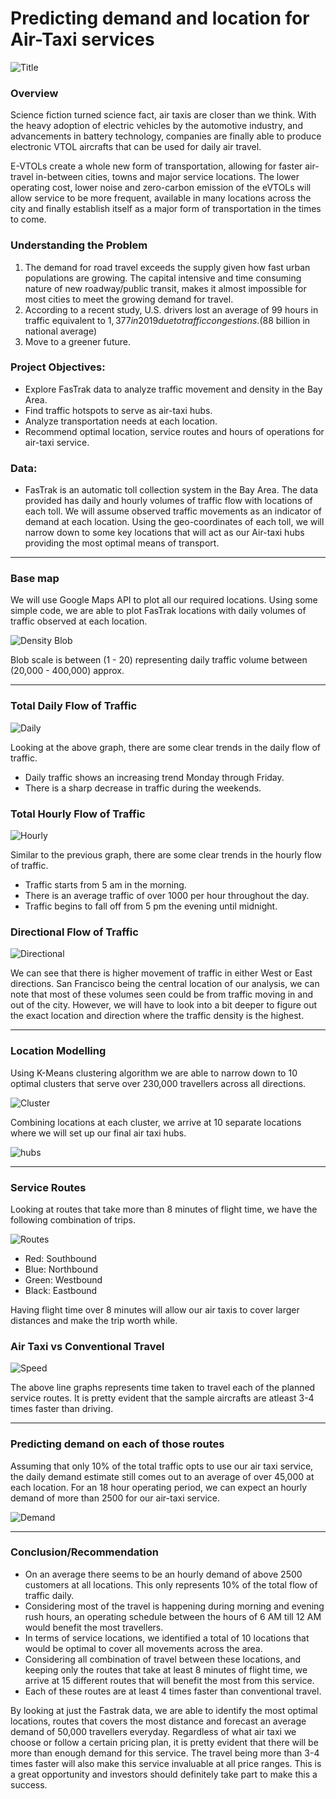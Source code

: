 # Predicting demand and location for Air-Taxi services

![Title](https://github.com/dicchyant84/Air-Taxi-Logistics/blob/main/Images/eVTOL-Los-Angeles.jpg)

### Overview

Science fiction turned science fact, air taxis are closer than we think. With the heavy adoption of electric vehicles by the automotive industry, and advancements in battery technology, companies are finally able to produce electronic VTOL aircrafts that can be used for daily air travel.

E-VTOLs create a whole new form of transportation, allowing for faster air-travel in-between cities, towns and major service locations. The lower operating cost, lower noise and zero-carbon emission of the eVTOLs will allow service to be more frequent, available in many locations across the city and finally establish itself as a major form of transportation in the times to come. 

### Understanding the Problem

1. The demand for road travel exceeds the supply given how fast urban populations are growing. The capital intensive and time consuming nature of new roadway/public transit, 
   makes it almost impossible for most cities to meet the growing demand for travel.
2. According to a recent study, U.S. drivers lost an average of 99 hours in traffic equivalent to $1,377 in 2019 due to traffic congestions. ($88 billion in national average)
3. Move to a greener future. 


### Project Objectives:

- Explore FasTrak data to analyze traffic movement and density in the Bay Area.
- Find traffic hotspots to serve as air-taxi hubs.
- Analyze transportation needs at each location.
- Recommend optimal location, service routes and hours of operations for air-taxi service.


### Data:

- FasTrak is an automatic toll collection system in the Bay Area. The data provided has daily and hourly volumes of traffic flow with locations of each toll. 
We will assume observed traffic movements as an indicator of demand at each location. Using the geo-coordinates of each toll, we will narrow down to some key locations 
that will act as our Air-taxi hubs providing the most optimal means of transport.

-----------------------------------------------------------------------------------------------------------------

### Base map

We will use Google Maps API to plot all our required locations. Using some simple code, we are able to plot FasTrak locations with daily volumes of traffic observed at each location.

![Density Blob](https://github.com/dicchyant84/Air-Taxi-Logistics/blob/main/Images/density_blob.png)

Blob scale is between (1 - 20) representing daily traffic volume between (20,000 - 400,000) approx.

-----------------------------------------------------------------------------------------------------------------

### Total Daily Flow of Traffic

![Daily](https://github.com/dicchyant84/Air-Taxi-Logistics/blob/main/Graphs/Total%20Daily%20Traffic%20Volume.png)

Looking at the above graph, there are some clear trends in the daily flow of traffic.
- Daily traffic shows an increasing trend Monday through Friday.
- There is a sharp decrease in traffic during the weekends.


### Total Hourly Flow of Traffic

![Hourly](https://github.com/dicchyant84/Air-Taxi-Logistics/blob/main/Graphs/Hourly%20Traffic%20Volume.png)

Similar to the previous graph, there are some clear trends in the hourly flow of traffic.
- Traffic starts from 5 am in the morning. 
- There is an average traffic of over 1000 per hour throughout the day.
- Traffic begins to fall off from 5 pm the evening until midnight.


### Directional Flow of Traffic

![Directional](https://github.com/dicchyant84/Air-Taxi-Logistics/blob/main/Graphs/Directional.png)

We can see that there is higher movement of traffic in either West or East directions. San Francisco being the central location of our analysis, 
we can note that most of these volumes seen could be from traffic moving in and out of the city. However, we will have to look into a 
bit deeper to figure out the exact location and direction where the traffic density is the highest.

-----------------------------------------------------------------------------------------------------------------

### Location Modelling

Using K-Means clustering algorithm we are able to narrow down to 10 optimal clusters that serve over 230,000 travellers across all directions.

![Cluster](https://github.com/dicchyant84/Air-Taxi-Logistics/blob/main/Graphs/clusters.png)

Combining locations at each cluster, we arrive at 10 separate locations where we will set up our final air taxi hubs.

![hubs](https://github.com/dicchyant84/Air-Taxi-Logistics/blob/main/Graphs/hubs.png)

-----------------------------------------------------------------------------------------------------------------

### Service Routes

Looking at routes that take more than 8 minutes of flight time, we have the following combination of trips.

![Routes](https://github.com/dicchyant84/Air-Taxi-Logistics/blob/main/Graphs/routes.png)

- Red: Southbound
- Blue: Northbound
- Green: Westbound
- Black: Eastbound

Having flight time over 8 minutes will allow our air taxis to cover larger distances and make the trip worth while.


### Air Taxi vs Conventional Travel

![Speed](https://github.com/dicchyant84/Air-Taxi-Logistics/blob/main/Graphs/time_comparision.png)

The above line graphs represents time taken to travel each of the planned service routes. It is pretty evident that the sample aircrafts are atleast 3-4 times faster than driving.

-----------------------------------------------------------------------------------------------------------------

### Predicting demand on each of those routes

Assuming that only 10% of the total traffic opts to use our air taxi service, the daily demand estimate still comes out to an average of over 45,000 at each location.
For an 18 hour operating period, we can expect an hourly demand of more than 2500 for our air-taxi service.

![Demand](https://github.com/dicchyant84/Air-Taxi-Logistics/blob/main/Graphs/demand.png)

-----------------------------------------------------------------------------------------------------------------

### Conclusion/Recommendation

- On an average there seems to be an hourly demand of above 2500 customers at all locations. This only represents 10% of the total flow of traffic daily.
- Considering most of the travel is happening during morning and evening rush hours, an operating schedule between the hours of 6 AM till 12 AM would benefit the most travellers.
- In terms of service locations, we identified a total of 10 locations that would be optimal to cover all movements across the area.
- Considering all combination of travel between these locations, and keeping only the routes that take at least 8 minutes of flight time, we arrive at 15 different routes that will benefit the most from this service.
- Each of these routes are at least 4 times faster than conventional travel.

By looking at just the Fastrak data, we are able to identify the most optimal locations, routes that covers the most distance and forecast an average demand of 50,000 travellers 
everyday. Regardless of what air taxi we choose or follow a certain pricing plan, it is pretty evident that there will be more than enough demand for this service. The travel being more than 3-4 times faster will also make this service invaluable at all price ranges. 
This is a great opportunity and investors should definitely take part to make this a success.



